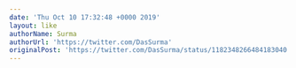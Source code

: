 ```yaml
---
date: 'Thu Oct 10 17:32:48 +0000 2019'
layout: like
authorName: Surma
authorUrl: 'https://twitter.com/DasSurma'
originalPost: 'https://twitter.com/DasSurma/status/1182348266484183040'
---
```

